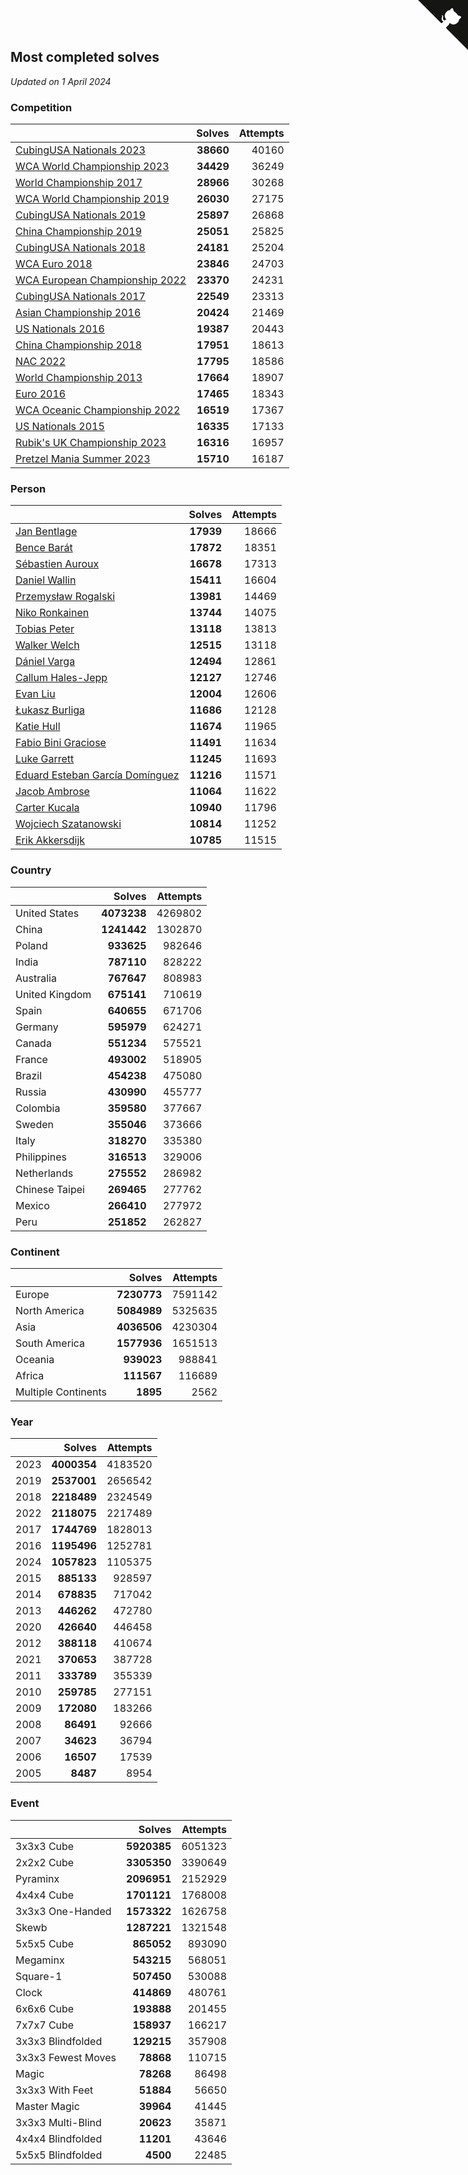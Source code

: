## Most completed solves

*Updated on  1 April 2024*


### Competition

|  | Solves | Attempts |
| :--- | ---: | ---: |
| [CubingUSA Nationals 2023](https://www.worldcubeassociation.org/competitions/CubingUSANationals2023) | **38660** | 40160 |
| [WCA World Championship 2023](https://www.worldcubeassociation.org/competitions/WC2023) | **34429** | 36249 |
| [World Championship 2017](https://www.worldcubeassociation.org/competitions/WC2017) | **28966** | 30268 |
| [WCA World Championship 2019](https://www.worldcubeassociation.org/competitions/WC2019) | **26030** | 27175 |
| [CubingUSA Nationals 2019](https://www.worldcubeassociation.org/competitions/CubingUSANationals2019) | **25897** | 26868 |
| [China Championship 2019](https://www.worldcubeassociation.org/competitions/ChinaChampionship2019) | **25051** | 25825 |
| [CubingUSA Nationals 2018](https://www.worldcubeassociation.org/competitions/CubingUSANationals2018) | **24181** | 25204 |
| [WCA Euro 2018](https://www.worldcubeassociation.org/competitions/Euro2018) | **23846** | 24703 |
| [WCA European Championship 2022](https://www.worldcubeassociation.org/competitions/Euro2022) | **23370** | 24231 |
| [CubingUSA Nationals 2017](https://www.worldcubeassociation.org/competitions/CubingUSANationals2017) | **22549** | 23313 |
| [Asian Championship 2016](https://www.worldcubeassociation.org/competitions/AsianChampionship2016) | **20424** | 21469 |
| [US Nationals 2016](https://www.worldcubeassociation.org/competitions/USNationals2016) | **19387** | 20443 |
| [China Championship 2018](https://www.worldcubeassociation.org/competitions/ChinaChampionship2018) | **17951** | 18613 |
| [NAC 2022](https://www.worldcubeassociation.org/competitions/NAC2022) | **17795** | 18586 |
| [World Championship 2013](https://www.worldcubeassociation.org/competitions/WC2013) | **17664** | 18907 |
| [Euro 2016](https://www.worldcubeassociation.org/competitions/Euro2016) | **17465** | 18343 |
| [WCA Oceanic Championship 2022](https://www.worldcubeassociation.org/competitions/OC2022) | **16519** | 17367 |
| [US Nationals 2015](https://www.worldcubeassociation.org/competitions/USNationals2015) | **16335** | 17133 |
| [Rubik's UK Championship 2023](https://www.worldcubeassociation.org/competitions/RubiksUKChampionship2023) | **16316** | 16957 |
| [Pretzel Mania Summer 2023](https://www.worldcubeassociation.org/competitions/PretzelManiaSummer2023) | **15710** | 16187 |

### Person

|  | Solves | Attempts |
| :--- | ---: | ---: |
| [Jan Bentlage](https://www.worldcubeassociation.org/persons/2010BENT01) | **17939** | 18666 |
| [Bence Barát](https://www.worldcubeassociation.org/persons/2008BARA01) | **17872** | 18351 |
| [Sébastien Auroux](https://www.worldcubeassociation.org/persons/2008AURO01) | **16678** | 17313 |
| [Daniel Wallin](https://www.worldcubeassociation.org/persons/2013WALL03) | **15411** | 16604 |
| [Przemysław Rogalski](https://www.worldcubeassociation.org/persons/2013ROGA02) | **13981** | 14469 |
| [Niko Ronkainen](https://www.worldcubeassociation.org/persons/2010RONK01) | **13744** | 14075 |
| [Tobias Peter](https://www.worldcubeassociation.org/persons/2014PETE03) | **13118** | 13813 |
| [Walker Welch](https://www.worldcubeassociation.org/persons/2011WELC01) | **12515** | 13118 |
| [Dániel Varga](https://www.worldcubeassociation.org/persons/2008VARG01) | **12494** | 12861 |
| [Callum Hales-Jepp](https://www.worldcubeassociation.org/persons/2012HALE01) | **12127** | 12746 |
| [Evan Liu](https://www.worldcubeassociation.org/persons/2009LIUE01) | **12004** | 12606 |
| [Łukasz Burliga](https://www.worldcubeassociation.org/persons/2013BURL01) | **11686** | 12128 |
| [Katie Hull](https://www.worldcubeassociation.org/persons/2010HULL01) | **11674** | 11965 |
| [Fabio Bini Graciose](https://www.worldcubeassociation.org/persons/2010GRAC02) | **11491** | 11634 |
| [Luke Garrett](https://www.worldcubeassociation.org/persons/2017GARR05) | **11245** | 11693 |
| [Eduard Esteban García Domínguez](https://www.worldcubeassociation.org/persons/2011EDUA01) | **11216** | 11571 |
| [Jacob Ambrose](https://www.worldcubeassociation.org/persons/2010AMBR01) | **11064** | 11622 |
| [Carter Kucala](https://www.worldcubeassociation.org/persons/2015KUCA01) | **10940** | 11796 |
| [Wojciech Szatanowski](https://www.worldcubeassociation.org/persons/2011SZAT01) | **10814** | 11252 |
| [Erik Akkersdijk](https://www.worldcubeassociation.org/persons/2005AKKE01) | **10785** | 11515 |

### Country

|  | Solves | Attempts |
| :--- | ---: | ---: |
| United States | **4073238** | 4269802 |
| China | **1241442** | 1302870 |
| Poland | **933625** | 982646 |
| India | **787110** | 828222 |
| Australia | **767647** | 808983 |
| United Kingdom | **675141** | 710619 |
| Spain | **640655** | 671706 |
| Germany | **595979** | 624271 |
| Canada | **551234** | 575521 |
| France | **493002** | 518905 |
| Brazil | **454238** | 475080 |
| Russia | **430990** | 455777 |
| Colombia | **359580** | 377667 |
| Sweden | **355046** | 373666 |
| Italy | **318270** | 335380 |
| Philippines | **316513** | 329006 |
| Netherlands | **275552** | 286982 |
| Chinese Taipei | **269465** | 277762 |
| Mexico | **266410** | 277972 |
| Peru | **251852** | 262827 |

### Continent

|  | Solves | Attempts |
| :--- | ---: | ---: |
| Europe | **7230773** | 7591142 |
| North America | **5084989** | 5325635 |
| Asia | **4036506** | 4230304 |
| South America | **1577936** | 1651513 |
| Oceania | **939023** | 988841 |
| Africa | **111567** | 116689 |
| Multiple Continents | **1895** | 2562 |

### Year

|  | Solves | Attempts |
| :--- | ---: | ---: |
| 2023 | **4000354** | 4183520 |
| 2019 | **2537001** | 2656542 |
| 2018 | **2218489** | 2324549 |
| 2022 | **2118075** | 2217489 |
| 2017 | **1744769** | 1828013 |
| 2016 | **1195496** | 1252781 |
| 2024 | **1057823** | 1105375 |
| 2015 | **885133** | 928597 |
| 2014 | **678835** | 717042 |
| 2013 | **446262** | 472780 |
| 2020 | **426640** | 446458 |
| 2012 | **388118** | 410674 |
| 2021 | **370653** | 387728 |
| 2011 | **333789** | 355339 |
| 2010 | **259785** | 277151 |
| 2009 | **172080** | 183266 |
| 2008 | **86491** | 92666 |
| 2007 | **34623** | 36794 |
| 2006 | **16507** | 17539 |
| 2005 | **8487** | 8954 |

### Event

|  | Solves | Attempts |
| :--- | ---: | ---: |
| 3x3x3 Cube | **5920385** | 6051323 |
| 2x2x2 Cube | **3305350** | 3390649 |
| Pyraminx | **2096951** | 2152929 |
| 4x4x4 Cube | **1701121** | 1768008 |
| 3x3x3 One-Handed | **1573322** | 1626758 |
| Skewb | **1287221** | 1321548 |
| 5x5x5 Cube | **865052** | 893090 |
| Megaminx | **543215** | 568051 |
| Square-1 | **507450** | 530088 |
| Clock | **414869** | 480761 |
| 6x6x6 Cube | **193888** | 201455 |
| 7x7x7 Cube | **158937** | 166217 |
| 3x3x3 Blindfolded | **129215** | 357908 |
| 3x3x3 Fewest Moves | **78868** | 110715 |
| Magic | **78268** | 86498 |
| 3x3x3 With Feet | **51884** | 56650 |
| Master Magic | **39964** | 41445 |
| 3x3x3 Multi-Blind | **20623** | 35871 |
| 4x4x4 Blindfolded | **11201** | 43646 |
| 5x5x5 Blindfolded | **4500** | 22485 |


<a href="https://github.com/jonatanklosko/wca_statistics" class="github-corner" aria-label="View source on Github"><svg width="80" height="80" viewBox="0 0 250 250" style="fill:#151513; color:#fff; position: absolute; top: 0; border: 0; right: 0;" aria-hidden="true"><path d="M0,0 L115,115 L130,115 L142,142 L250,250 L250,0 Z"></path><path d="M128.3,109.0 C113.8,99.7 119.0,89.6 119.0,89.6 C122.0,82.7 120.5,78.6 120.5,78.6 C119.2,72.0 123.4,76.3 123.4,76.3 C127.3,80.9 125.5,87.3 125.5,87.3 C122.9,97.6 130.6,101.9 134.4,103.2" fill="currentColor" style="transform-origin: 130px 106px;" class="octo-arm"></path><path d="M115.0,115.0 C114.9,115.1 118.7,116.5 119.8,115.4 L133.7,101.6 C136.9,99.2 139.9,98.4 142.2,98.6 C133.8,88.0 127.5,74.4 143.8,58.0 C148.5,53.4 154.0,51.2 159.7,51.0 C160.3,49.4 163.2,43.6 171.4,40.1 C171.4,40.1 176.1,42.5 178.8,56.2 C183.1,58.6 187.2,61.8 190.9,65.4 C194.5,69.0 197.7,73.2 200.1,77.6 C213.8,80.2 216.3,84.9 216.3,84.9 C212.7,93.1 206.9,96.0 205.4,96.6 C205.1,102.4 203.0,107.8 198.3,112.5 C181.9,128.9 168.3,122.5 157.7,114.1 C157.9,116.9 156.7,120.9 152.7,124.9 L141.0,136.5 C139.8,137.7 141.6,141.9 141.8,141.8 Z" fill="currentColor" class="octo-body"></path></svg></a><style>.github-corner:hover .octo-arm{animation:octocat-wave 560ms ease-in-out}@keyframes octocat-wave{0%,100%{transform:rotate(0)}20%,60%{transform:rotate(-25deg)}40%,80%{transform:rotate(10deg)}}@media (max-width:500px){.github-corner:hover .octo-arm{animation:none}.github-corner .octo-arm{animation:octocat-wave 560ms ease-in-out}}</style>
